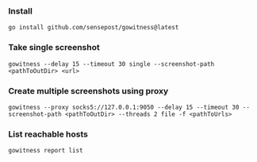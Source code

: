 ### Install
```
go install github.com/sensepost/gowitness@latest
```

### Take single screenshot
```
gowitness --delay 15 --timeout 30 single --screenshot-path <pathToOutDir> <url>
```

### Create multiple screenshots using proxy
```
gowitness --proxy socks5://127.0.0.1:9050 --delay 15 --timeout 30 --screenshot-path <pathToOutDir> --threads 2 file -f <pathToUrls>
```

### List reachable hosts
```
gowitness report list
```

